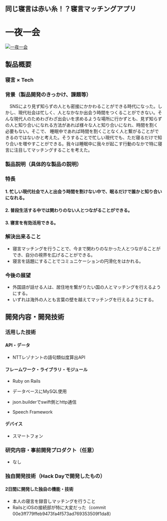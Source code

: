 ## 同じ寝言は赤い糸！？寝言マッチングアプリ
# 一夜一会

[![一夜一会](https://user-images.githubusercontent.com/12492226/32214665-f57ce890-be62-11e7-9ef2-f2ed94520960.png)](https://youtu.be/3n_5DcIoUiQ)

## 製品概要
### 寝言 × Tech

### 背景（製品開発のきっかけ、課題等）

　SNSにより見ず知らずの人とも密接にかかわることができる時代になった。しかし、現代社会は忙しく、人となかなか出会う時間をつくることができない。そんな現代人のためわざわざ出会いを求めるような場所に行かずとも、見ず知らずの人と知り合いになれる方法があれば様々な人と知り合いになれ、時間を割く必要もない。そこで、 睡眠中であれば時間を割くことなく人と繋がることができるのではないかと考えた。そうすることで忙しい現代でも、ただ寝るだけで知り合いを増やすことができる。我々は睡眠中に我々が起こす行動のなかで特に寝言に注目してマッチングすることを考えた。


### 製品説明（具体的な製品の説明）


### 特長

#### 1. 忙しい現代社会で人と出会う時間を割けない中で、眠るだけで誰かと知り合いになれる。

#### 2. 普段生活する中では関わりのない人とつながることができる。

#### 3. 寝言を有効活用できる。

### 解決出来ること
- 寝言マッチングを行うことで、今まで関わりのなかった人とつながることができ、自分の視界を広げることができる。
- 寝言を話題にすることでコミュニケーションの円滑化をはかれる。

### 今後の展望
- 外国語が話せる人は、居住地を繋がりたい国の人とマッチングを行えるようにする。
- いずれは海外の人とも言葉の壁を越えてマッチングを行えるようにする。



## 開発内容・開発技術
### 活用した技術
#### API・データ

* NTTレゾナントの語句類似度算出API


#### フレームワーク・ライブラリ・モジュール
* Ruby on Rails

* データベースにMySQL使用

* json.builderでswift側とhttp通信

* Speech Framework

#### デバイス
* スマートフォン


### 研究内容・事前開発プロダクト（任意）

* なし



### 独自開発技術（Hack Dayで開発したもの）
#### 2日間に開発した独自の機能・技術
* 本人の寝言を録音しマッチングを行うこと
* RailsとiOSの接続部が特に大変だった（commit 00e3ff779ffeb9473fa4f573ad769353509f1da8）
